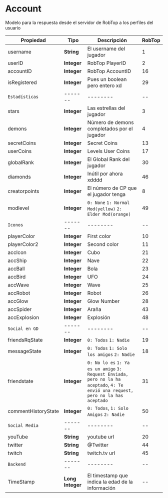 # Account

Modelo para la respuesta desde el servidor de RobTop a los perfiles del usuario

| Propiedad | Tipo | Descripción | RobTop |
| ---------- | ---- | ----------- | -- |
| username | **String** | El username del jugador | 1  |
| userID | **Integer** | RobTop PlayerID | 2  |
| accountID | **Integer** | RobTop AccountID | 16 |
| isRegistered | **Integer** | Pues un boolean pero entero xd | 29 |
| `Estadísticas` | ------- | -------- | -- |
| stars | **Integer** | Las estrellas del jugador | 3  |
| demons | **Integer** | Número de demons completados por el jugador | 4  |
| secretCoins | **Integer** | Secret Coins | 13 |
| userCoins | **Integer** | Levels User Coins | 17 |
| globalRank | **Integer** | El Global Rank del jugador | 30 |
| diamonds | **Integer** | Inútil por ahora xdddd | 46 |
| creatorpoints | **Integer** | El número de CP que el jugador tenga | 8  |
| modlevel | **Integer** | `0: None` `1: Normal Mod(yellow)` `2: Elder Mod(orange)` | 49 |
| `Iconos` | ------- | -------- | -- |
| playerColor | **Integer** | First color | 10 |
| playerColor2 | **Integer** | Second color | 11 |
| accIcon | **Integer** | Cubo | 21 |
| accShip | **Integer** | Nave | 22 |
| accBall | **Integer** | Bola | 23 |
| accBird | **Integer** | UFO | 24 |
| accWave | **Integer** | Wave | 25 |
| accRobot | **Integer** | Robot | 26 |
| accGlow | **Integer** | Glow Number | 28 |
| accSpider | **Integer** | Araña | 43 |
| accExplosion | **Integer** | Explosión | 48 |
| `Social en GD` | ------- | -------- | -- |
| friendsRqState | **Integer** | `0: Todos` `1: Nadie` | 19 |
| messageState | **Integer** | `0: Todos` `1: Solo los amigos` `2: Nadie` | 18 |
| friendstate | **Integer** | `0: No lo es` `1: Ya es un amigo` `3: Request Enviada, pero no la ha aceptado`, `4: Te envió una request, pero no la has aceptado` | 31 |
| commentHistoryState | **Integer** | `0: Todos`, `1: Solo Amigos` `2: Nadie` | 50 |
| `Social Media` | ------- | -------- | -- |
| youTube | **String** | youtube url | 20 |
| twitter| **String** | @Twitter | 44 |
| twitch | **String** | twitch.tv url | 45 |
| `Backend` | ------- | -------- | -- |
| TimeStamp | **Long Integer** | El timestamp que indica la edad de la información | -- |
